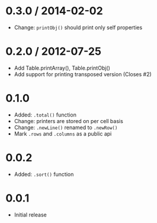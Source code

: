 
0.3.0 / 2014-02-02
==================

  * Change: `printObj()` should print only self properties

# 0.2.0 / 2012-07-25

  * Add Table.printArray(), Table.printObj()
  * Add support for printing transposed version (Closes #2)

# 0.1.0

  * Added: `.total()` function
  * Change: printers are stored on per cell basis
  * Change: `.newLine()` renamed to `.newRow()`
  * Mark `.rows` and `.columns` as a public api

# 0.0.2

  * Added: `.sort()` function

# 0.0.1

  * Initial release